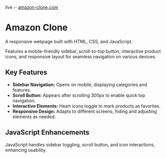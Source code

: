   live :- [amazon-clone.com](https://amazonclone-harshad57.vercel.app)
  <h1>Amazon Clone</h1>
        <p>A responsive webpage built with HTML, CSS, and JavaScript.</p>
        <p>Features a mobile-friendly sidebar, scroll-to-top button, interactive product icons, and responsive layout for seamless navigation on various devices.</p>
    </header>
    <section>
        <h2>Key Features</h2>
        <ul>
            <li><strong>Sidebar Navigation:</strong> Opens on mobile, displaying categories and features.</li>
            <li><strong>Scroll Button:</strong> Appears after scrolling 300px to enable quick top navigation.</li>
            <li><strong>Interactive Elements:</strong> Heart icons toggle to mark products as favorites.</li>
            <li><strong>Responsive Design:</strong> Adapts to different screens, hiding and adjusting elements as needed.</li>
        </ul>
    </section>
    <section>
        <h2>JavaScript Enhancements</h2>
        <p>JavaScript handles sidebar toggling, scroll button, and icon interactions, enhancing usability.</p>
    </section>
